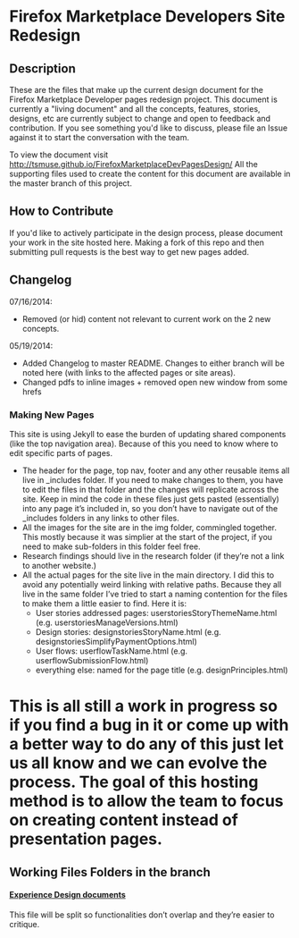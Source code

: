 # Firefox Marketplace Developers Site Redesign 

## Description
These are the files that make up the current design document for the Firefox Marketplace Developer pages redesign project. This document is currently a "living document" and all the concepts, features, stories, designs, etc are currently subject to change and open to feedback and contribution. If you see something you'd like to discuss, please file an Issue against it to start the conversation with the team.   

To view the document visit http://tsmuse.github.io/FirefoxMarketplaceDevPagesDesign/ All the supporting files used to create the content for this document are available in the master branch of this project. 

## How to Contribute
If you'd like to actively participate in the design process, please document your work in the site hosted here. Making a fork of this repo and then submitting pull requests is the best way to get new pages added. 

## Changelog
07/16/2014: 
* Removed (or hid) content not relevant to current work on the 2 new concepts.

05/19/2014: 
* Added Changelog to master README. Changes to either branch will be noted here (with links to the affected pages or site areas).
* Changed pdfs to inline images + removed open new window from some hrefs

### Making New Pages
This site is using Jekyll to ease the burden of updating shared components (like the top navigation area). Because of this you need to know where to edit specific parts of pages. 
* The header for the page, top nav, footer and any other reusable items all live in _includes folder. If you need to make changes to them, you have to edit the files in that folder and the changes will replicate across the site. Keep in mind the code in these files just gets pasted (essentially) into any page it’s included in, so you don’t have to navigate out of the _includes folders in any links to other files.
* All the images for the site are in the img folder, commingled together. This mostly because it was simplier at the start of the project, if you need to make sub-folders in this folder feel free.
* Research findings should live in the research folder (if they’re not a link to another website.) 
* All the actual pages for the site live in the main directory. I did this to avoid any potentially weird linking with relative paths. Because they all live in the same folder I’ve tried to start a naming contention for the files to make them a little easier to find. Here it is:
  * User stories addressed pages: userstoriesStoryThemeName.html (e.g. userstoriesManageVersions.html)
  * Design stories: designstoriesStoryName.html (e.g. designstoriesSimplifyPaymentOptions.html)
  * User flows: userflowTaskName.html (e.g. userflowSubmissionFlow.html)
  * everything else: named for the page title (e.g. designPrinciples.html)

This is all still a work in progress so if you find a bug in it or come up with a better way to do any of this just let us all know and we can evolve the process. The goal of this hosting method is to allow the team to focus on creating content instead of presentation pages. 
=======



## Working Files Folders in the branch

#### [Experience Design documents][1]

This file will be split so functionalities don’t overlap and they’re easier to critique.


[1]: https://github.com/tsmuse/FirefoxMarketplaceDevPagesDesign/tree/master/Experience_Docs/index.md

